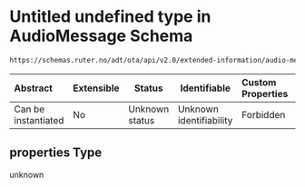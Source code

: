 # Untitled undefined type in AudioMessage Schema

```txt
https://schemas.ruter.no/adt/ota/api/v2.0/extended-information/audio-message.json#/properties
```




| Abstract            | Extensible | Status         | Identifiable            | Custom Properties | Additional Properties | Access Restrictions | Defined In                                                                                          |
| :------------------ | ---------- | -------------- | ----------------------- | :---------------- | --------------------- | ------------------- | --------------------------------------------------------------------------------------------------- |
| Can be instantiated | No         | Unknown status | Unknown identifiability | Forbidden         | Allowed               | none                | [audio-message.json\*](../../schema/extended-information/audio-message.json "open original schema") |

## properties Type

unknown
